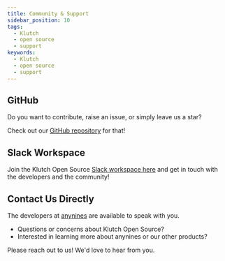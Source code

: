 ```yaml
---
title: Community & Support
sidebar_position: 10
tags:
  - Klutch
  - open source
  - support
keywords:
  - Klutch
  - open source
  - support
---
```


## GitHub

Do you want to contribute, raise an issue, or simply leave us a star?

Check out our [GitHub repository](https://github.com/anynines/klutchio) for that!

## Slack Workspace

Join the Klutch Open Source [Slack workspace here](https://app.slack.com/client/T07FST6U1T7/C07FVLWBDDH) and
get in touch with the developers and the community!

## Contact Us Directly

The developers at [anynines](https://anynines.com) are available to speak with you.

- Questions or concerns about Klutch Open Source?
- Interested in learning more about anynines or our other products?

Please reach out to us! We'd love to hear from you.
